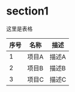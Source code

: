 # section1

这里是表格

| 序号 | 名称   | 描述     |
|------|--------|----------|
| 1    | 项目A | 描述A    |
| 2    | 项目B | 描述B    |
| 3    | 项目C | 描述C    |

